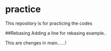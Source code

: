 # practice
This repository is for practicing the codes

##Rebasing
Adding a line for rebasing example..

This are chenges in main......!

